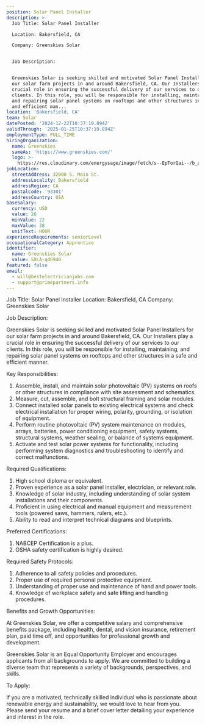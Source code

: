 ```yaml
---
position: Solar Panel Installer
description: >-
  Job Title: Solar Panel Installer

  Location: Bakersfield, CA

  Company: Greenskies Solar


  Job Description:


  Greenskies Solar is seeking skilled and motivated Solar Panel Installers for
  our solar farm projects in and around Bakersfield, CA. Our Installers play a
  crucial role in ensuring the successful delivery of our services to our
  clients. In this role, you will be responsible for installing, maintaining,
  and repairing solar panel systems on rooftops and other structures in a safe
  and efficient man...
location: 'Bakersfield, CA'
team: Solar
datePosted: '2024-12-22T10:37:19.894Z'
validThrough: '2025-01-25T10:37:19.894Z'
employmentType: FULL_TIME
hiringOrganization:
  name: Greenskies
  sameAs: 'https://www.greenskies.com/'
  logo: >-
    https://res.cloudinary.com/energysage/image/fetch/s--EpTorQai--/b_auto,c_pad,f_auto,h_200,q_auto,w_200/https://es-media-prod.s3.amazonaws.com/media/supplier/logo/source/Greenskies_Clean_Focus_Company.jpg
jobLocation:
  streetAddress: 32000 S. Main St.
  addressLocality: Bakersfield
  addressRegion: CA
  postalCode: '93301'
  addressCountry: USA
baseSalary:
  currency: USD
  value: 26
  minValue: 22
  maxValue: 38
  unitText: HOUR
experienceRequirements: seniorLevel
occupationalCategory: Apprentice
identifier:
  name: Greenskies Solar
  value: SOLA-qd6940
featured: false
email:
  - will@bestelectricianjobs.com
  - support@primepartners.info
---
```




Job Title: Solar Panel Installer
Location: Bakersfield, CA
Company: Greenskies Solar

Job Description:

Greenskies Solar is seeking skilled and motivated Solar Panel Installers for our solar farm projects in and around Bakersfield, CA. Our Installers play a crucial role in ensuring the successful delivery of our services to our clients. In this role, you will be responsible for installing, maintaining, and repairing solar panel systems on rooftops and other structures in a safe and efficient manner. 

Key Responsibilities:

1. Assemble, install, and maintain solar photovoltaic (PV) systems on roofs or other structures in compliance with site assessment and schematics.
2. Measure, cut, assemble, and bolt structural framing and solar modules.
3. Connect installed solar panels to existing electrical systems and check electrical installation for proper wiring, polarity, grounding, or isolation of equipment.
4. Perform routine photovoltaic (PV) system maintenance on modules, arrays, batteries, power conditioning equipment, safety systems, structural systems, weather sealing, or balance of systems equipment.
5. Activate and test solar power systems for functionality, including performing system diagnostics and troubleshooting to identify and correct malfunctions.

Required Qualifications:

1. High school diploma or equivalent.
2. Proven experience as a solar panel installer, electrician, or relevant role.
3. Knowledge of solar industry, including understanding of solar system installations and their components.
4. Proficient in using electrical and manual equipment and measurement tools (powered saws, hammers, rulers, etc.).
5. Ability to read and interpret technical diagrams and blueprints.

Preferred Certifications:

1. NABCEP Certification is a plus.
2. OSHA safety certification is highly desired.

Required Safety Protocols:

1. Adherence to all safety policies and procedures.
2. Proper use of required personal protective equipment.
3. Understanding of proper use and maintenance of hand and power tools.
4. Knowledge of workplace safety and safe lifting and handling procedures.

Benefits and Growth Opportunities:

At Greenskies Solar, we offer a competitive salary and comprehensive benefits package, including health, dental, and vision insurance, retirement plan, paid time off, and opportunities for professional growth and development.

Greenskies Solar is an Equal Opportunity Employer and encourages applicants from all backgrounds to apply. We are committed to building a diverse team that represents a variety of backgrounds, perspectives, and skills.

To Apply:

If you are a motivated, technically skilled individual who is passionate about renewable energy and sustainability, we would love to hear from you. Please send your resume and a brief cover letter detailing your experience and interest in the role.
